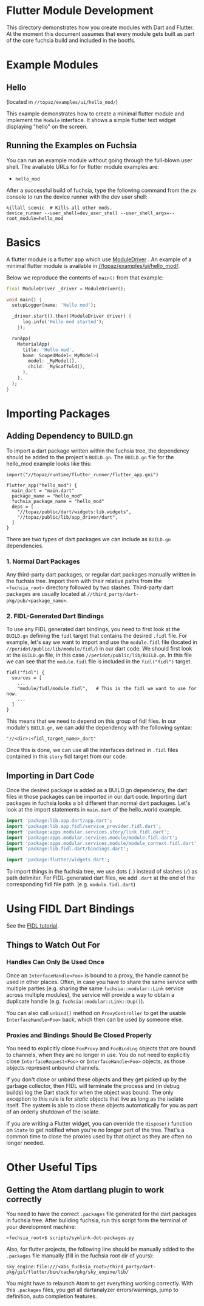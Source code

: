 # Flutter Module Development

This directory demonstrates how you create modules with Dart and Flutter. At the
moment this document assumes that every module gets built as part of the core
fuchsia build and included in the bootfs.

# Example Modules

## Hello

(located in `//topaz/examples/ui/hello_mod/`)

This example demonstrates how to create a minimal flutter module and implement
the `Module` interface. It shows a simple flutter text widget displaying "hello"
on the screen.

## Running the Examples on Fuchsia

You can run an example module without going through the full-blown user shell.
The available URLs for for flutter module examples are:

*   `hello_mod`

After a successful build of fuchsia, type the following command from the zx
console to run the device runner with the dev user shell:

```
killall scenic  # Kills all other mods.
device_runner --user_shell=dev_user_shell --user_shell_args=--root_module=hello_mod
```

# Basics

A flutter module is a flutter app which use [ModuleDriver](
https://fuchsia.googlesource.com/topaz/+/master/public/lib/app_driver/dart/lib/src/module_driver.dart)
. An example of a minimal
flutter module is available in [//topaz/examples/ui/hello_mod/](
https://fuchsia.googlesource.com/topaz/+/master/examples/ui/hello_mod/).

Below we reproduce the contents of `main()` from that example:

```dart
final ModuleDriver _driver = ModuleDriver();

void main() {
  setupLogger(name: 'Hello mod');

  _driver.start().then((ModuleDriver driver) {
      log.info('Hello mod started');
    });

  runApp(
    MaterialApp(
      title: 'Hello mod',
      home: ScopedModel<_MyModel>(
        model: _MyModel(),
        child: _MyScaffold(),
      ),
    ),
  );
}
```

# Importing Packages

## Adding Dependency to BUILD.gn

To import a dart package written within the fuchsia tree, the dependency should
be added to the project's `BUILD.gn`. The `BUILD.gn` file for the hello_mod
example looks like this:

```gn
import("//topaz/runtime/flutter_runner/flutter_app.gni")

flutter_app("hello_mod") {
  main_dart = "main.dart"
  package_name = "hello_mod"
  fuchsia_package_name = "hello_mod"
  deps = [
    "//topaz/public/dart/widgets:lib.widgets",
    "//topaz/public/lib/app_driver/dart",
  ]
}
```

There are two types of dart packages we can include as `BUILD.gn` dependencies.

### 1. Normal Dart Packages

Any third-party dart packages, or regular dart packages manually written in the
fuchsia tree. Import them with their relative paths from the `<fuchsia_root>`
directory followed by two slashes. Third-party dart packages are usually located
at `//third_party/dart-pkg/pub/<package_name>`.

### 2. FIDL-Generated Dart Bindings

To use any FIDL generated dart bindings, you need to first look at the
`BUILD.gn` defining the `fidl` target that contains the desired `.fidl` file.
For example, let's say we want to import and use the `module.fidl` file (located
in `//peridot/public/lib/module/fidl/`) in our dart code. We should first
look at the `BUILD.gn` file, in this case `//peridot/public/lib/BUILD.gn`. In
this file we can see that the `module.fidl` file is included in the
`fidl("fidl")` target.

```
fidl("fidl") {
  sources = [
    ...
    "module/fidl/module.fidl",   # This is the fidl we want to use for now.
    ...
  ]
}
```

This means that we need to depend on this group of fidl files. In our module's
`BUILD.gn`, we can add the dependency with the following syntax:

`"//<dir>:<fidl_target_name>_dart"`

Once this is done, we can use all the interfaces defined in `.fidl` files
contained in this `story` fidl target from our code.

## Importing in Dart Code

Once the desired package is added as a BUILD.gn dependency, the dart files in
those packages can be imported in our dart code. Importing dart packages in
fuchsia looks a bit different than normal dart packages. Let's look at the
import statements in `main.dart` of the hello_world example.

```dart
import 'package:lib.app.dart/app.dart';
import 'package:lib.app.fidl/service_provider.fidl.dart';
import 'package:apps.modular.services.story/link.fidl.dart';
import 'package:apps.modular.services.module/module.fidl.dart';
import 'package:apps.modular.services.module/module_context.fidl.dart';
import 'package:lib.fidl.dart/bindings.dart';

import 'package:flutter/widgets.dart';
```

To import things in the fuchsia tree, we use dots (`.`) instead of slashes (`/`)
as path delimiter. For FIDL-generated dart files, we add `.dart` at the end of
the corresponding fidl file path. (e.g. `module.fidl.dart`)

# Using FIDL Dart Bindings

See the [FIDL tutorial](../fidl/tutorial.md).

## Things to Watch Out For

### Handles Can Only Be Used Once

Once an `InterfaceHandle<Foo>` is bound to a proxy, the handle cannot be used in
other places. Often, in case you have to share the same service with multiple
parties (e.g. sharing the same `fuchsia::modular::Link` service across multiple
modules), the service will provide a way to obtain a duplicate handle (e.g.
`fuchsia::modular::Link::Dup()`).

You can also call `unbind()` method on `ProxyController` to get the usable
`InterfaceHandle<Foo>` back, which then can be used by someone else.

### Proxies and Bindings Should Be Closed Properly

You need to explicitly close `FooProxy` and `FooBinding` objects that are bound
to channels, when they are no longer in use. You do not need to explicitly close
`InterfaceRequest<Foo>` or `InterfaceHandle<Foo>` objects, as those objects
represent unbound channels.

If you don't close or unbind these objects and they get picked up by the garbage
collector, then FIDL will terminate the process and (in debug builds) log the
Dart stack for when the object was bound. The only exception to this rule is for
*static* objects that live as long as the isolate itself. The system is able to
close these objects automatically for you as part of an orderly shutdown of the
isolate.

If you are writing a Flutter widget, you can override the `dispose()` function
on `State` to get notified when you're no longer part of the tree. That's a
common time to close the proxies used by that object as they are often no longer
needed.

# Other Useful Tips

## Getting the Atom dartlang plugin to work correctly

You need to have the correct `.packages` file generated for the dart packages in
fuchsia tree. After building fuchsia, run this script form the terminal of your
development machine:

```
<fuchsia_root>$ scripts/symlink-dot-packages.py
```

Also, for flutter projects, the following line should be manually added to the
`.packages` file manually (fill in the fuchsia root dir of yours):

```
sky_engine:file:///<abs_fuchsia_root>/third_party/dart-pkg/git/flutter/bin/cache/pkg/sky_engine/lib/
```

You might have to relaunch Atom to get everything working correctly. With this
`.packages` files, you get all dartanalyzer errors/warnings, jump to definition,
auto completion features.

